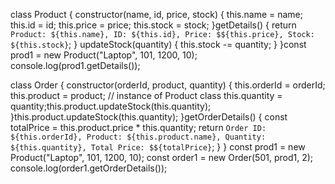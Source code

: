 class Product {
  constructor(name, id, price, stock) {
    this.name = name;
    this.id = id;
    this.price = price;
    this.stock = stock;
  }getDetails() {
    return `Product: ${this.name}, ID: ${this.id}, Price: $${this.price}, Stock: ${this.stock}`;
  }
 updateStock(quantity) {
    this.stock -= quantity;
  }
}const prod1 = new Product("Laptop", 101, 1200, 10);
console.log(prod1.getDetails());

class Order {
  constructor(orderId, product, quantity) {
    this.orderId = orderId;
    this.product = product; // instance of Product class
    this.quantity = quantity;this.product.updateStock(this.quantity);
  }this.product.updateStock(this.quantity);
  }getOrderDetails() {
    const totalPrice = this.product.price * this.quantity;
    return `Order ID: ${this.orderId}, Product: ${this.product.name}, Quantity: ${this.quantity}, Total Price: $${totalPrice}`;
  }
}
const prod1 = new Product("Laptop", 101, 1200, 10);
const order1 = new Order(501, prod1, 2);
console.log(order1.getOrderDetails());
